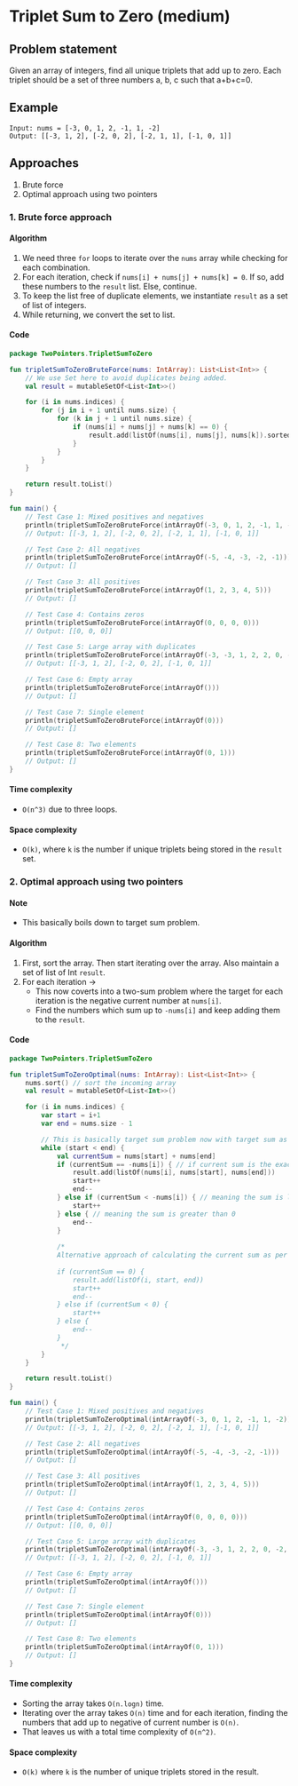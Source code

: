 # Triplet Sum to Zero (medium)

## Problem statement
Given an array of integers, find all unique triplets that add up to zero. Each triplet
should be a set of three numbers a, b, c such that a+b+c=0.

## Example
```declarative
Input: nums = [-3, 0, 1, 2, -1, 1, -2]
Output: [[-3, 1, 2], [-2, 0, 2], [-2, 1, 1], [-1, 0, 1]]
```

## Approaches
1. Brute force
2. Optimal approach using two pointers

### 1. Brute force approach
#### Algorithm
1. We need three `for` loops to iterate over the `nums` array while checking for each combination.
2. For each iteration, check if `nums[i] + nums[j] + nums[k] = 0`. If so, add these numbers to the
`result` list. Else, continue.
3. To keep the list free of duplicate elements, we instantiate `result` as a set of list of integers.
4. While returning, we convert the set to list.

#### Code
```kotlin
package TwoPointers.TripletSumToZero

fun tripletSumToZeroBruteForce(nums: IntArray): List<List<Int>> {
    // We use Set here to avoid duplicates being added.
    val result = mutableSetOf<List<Int>>()

    for (i in nums.indices) {
        for (j in i + 1 until nums.size) {
            for (k in j + 1 until nums.size) {
                if (nums[i] + nums[j] + nums[k] == 0) {
                    result.add(listOf(nums[i], nums[j], nums[k]).sorted())
                }
            }
        }
    }

    return result.toList()
}

fun main() {
    // Test Case 1: Mixed positives and negatives
    println(tripletSumToZeroBruteForce(intArrayOf(-3, 0, 1, 2, -1, 1, -2)))
    // Output: [[-3, 1, 2], [-2, 0, 2], [-2, 1, 1], [-1, 0, 1]]

    // Test Case 2: All negatives
    println(tripletSumToZeroBruteForce(intArrayOf(-5, -4, -3, -2, -1)))
    // Output: []

    // Test Case 3: All positives
    println(tripletSumToZeroBruteForce(intArrayOf(1, 2, 3, 4, 5)))
    // Output: []

    // Test Case 4: Contains zeros
    println(tripletSumToZeroBruteForce(intArrayOf(0, 0, 0, 0)))
    // Output: [[0, 0, 0]]

    // Test Case 5: Large array with duplicates
    println(tripletSumToZeroBruteForce(intArrayOf(-3, -3, 1, 2, 2, 0, -2, 1, -1)))
    // Output: [[-3, 1, 2], [-2, 0, 2], [-1, 0, 1]]

    // Test Case 6: Empty array
    println(tripletSumToZeroBruteForce(intArrayOf()))
    // Output: []

    // Test Case 7: Single element
    println(tripletSumToZeroBruteForce(intArrayOf(0)))
    // Output: []

    // Test Case 8: Two elements
    println(tripletSumToZeroBruteForce(intArrayOf(0, 1)))
    // Output: []
}
```

#### Time complexity
- `O(n^3)` due to three loops.

#### Space complexity
- `O(k)`, where `k` is the number if unique triplets being stored in the `result` set.

### 2. Optimal approach using two pointers
#### Note
- This basically boils down to target sum problem.
#### Algorithm
1. First, sort the array. Then start iterating over the array. Also maintain a set of list of Int `result`.
2. For each iteration ->
    - This now coverts into a two-sum problem where the target for each iteration is the negative current
    number at `nums[i]`. 
   - Find the numbers which sum up to `-nums[i]` and keep adding them to the `result`.

#### Code
```kotlin
package TwoPointers.TripletSumToZero

fun tripletSumToZeroOptimal(nums: IntArray): List<List<Int>> {
    nums.sort() // sort the incoming array
    val result = mutableSetOf<List<Int>>()

    for (i in nums.indices) {
        var start = i+1
        var end = nums.size - 1

        // This is basically target sum problem now with target sum as the current number in the iteration.
        while (start < end) {
            val currentSum = nums[start] + nums[end]
            if (currentSum == -nums[i]) { // if current sum is the exact negative of nums[i], that means their sum would be 0
                result.add(listOf(nums[i], nums[start], nums[end]))
                start++
                end--
            } else if (currentSum < -nums[i]) { // meaning the sum is less than 0
                start++
            } else { // meaning the sum is greater than 0
                end--
            }
            
            /*
            Alternative approach of calculating the current sum as per ChatGPT
            
            if (currentSum == 0) {
                result.add(listOf(i, start, end))
                start++
                end--
            } else if (currentSum < 0) {
                start++
            } else {
                end--
            }
             */
        }
    }

    return result.toList()
}

fun main() {
    // Test Case 1: Mixed positives and negatives
    println(tripletSumToZeroOptimal(intArrayOf(-3, 0, 1, 2, -1, 1, -2)))
    // Output: [[-3, 1, 2], [-2, 0, 2], [-2, 1, 1], [-1, 0, 1]]

    // Test Case 2: All negatives
    println(tripletSumToZeroOptimal(intArrayOf(-5, -4, -3, -2, -1)))
    // Output: []

    // Test Case 3: All positives
    println(tripletSumToZeroOptimal(intArrayOf(1, 2, 3, 4, 5)))
    // Output: []

    // Test Case 4: Contains zeros
    println(tripletSumToZeroOptimal(intArrayOf(0, 0, 0, 0)))
    // Output: [[0, 0, 0]]

    // Test Case 5: Large array with duplicates
    println(tripletSumToZeroOptimal(intArrayOf(-3, -3, 1, 2, 2, 0, -2, 1, -1)))
    // Output: [[-3, 1, 2], [-2, 0, 2], [-1, 0, 1]]

    // Test Case 6: Empty array
    println(tripletSumToZeroOptimal(intArrayOf()))
    // Output: []

    // Test Case 7: Single element
    println(tripletSumToZeroOptimal(intArrayOf(0)))
    // Output: []

    // Test Case 8: Two elements
    println(tripletSumToZeroOptimal(intArrayOf(0, 1)))
    // Output: []
}
```

#### Time complexity
- Sorting the array takes `O(n.logn)` time.
- Iterating over the array takes `O(n)` time and for each iteration, finding the numbers that add up to
negative of current number is `O(n)`. 
- That leaves us with a total time complexity of `O(n^2)`.

#### Space complexity
- `O(k)` where `k` is the number of unique triplets stored in the result.
